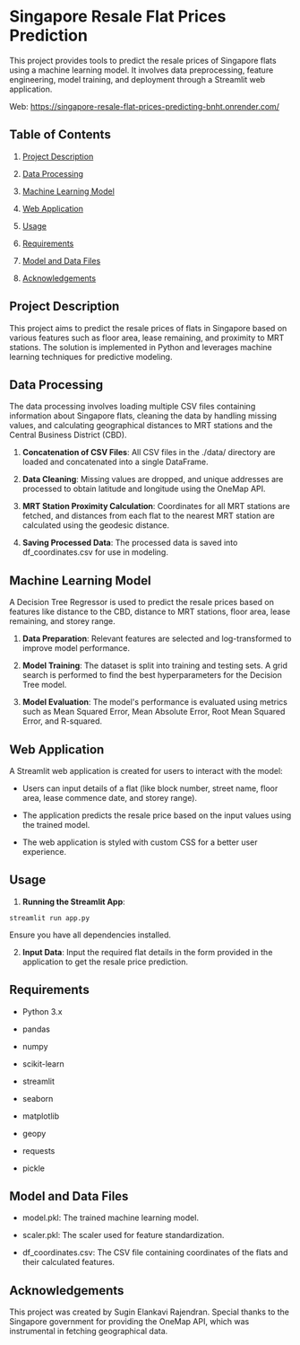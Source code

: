 Singapore Resale Flat Prices Prediction
=======================================

This project provides tools to predict the resale prices of Singapore flats using a machine learning model. It involves data preprocessing, feature engineering, model training, and deployment through a Streamlit web application.

Web: https://singapore-resale-flat-prices-predicting-bnht.onrender.com/

Table of Contents
-----------------

1.  [Project Description](#project-description)
    
2.  [Data Processing](#data-processing)
    
3.  [Machine Learning Model](#machine-learning-model)
    
4.  [Web Application](#web-application)
    
5.  [Usage](#usage)
    
6.  [Requirements](#requirements)
    
7.  [Model and Data Files](#model-and-data-files)
    
8.  [Acknowledgements](#acknowledgements)
    

Project Description
-------------------

This project aims to predict the resale prices of flats in Singapore based on various features such as floor area, lease remaining, and proximity to MRT stations. The solution is implemented in Python and leverages machine learning techniques for predictive modeling.

Data Processing
---------------

The data processing involves loading multiple CSV files containing information about Singapore flats, cleaning the data by handling missing values, and calculating geographical distances to MRT stations and the Central Business District (CBD).

1.  **Concatenation of CSV Files**: All CSV files in the ./data/ directory are loaded and concatenated into a single DataFrame.
    
2.  **Data Cleaning**: Missing values are dropped, and unique addresses are processed to obtain latitude and longitude using the OneMap API.
    
3.  **MRT Station Proximity Calculation**: Coordinates for all MRT stations are fetched, and distances from each flat to the nearest MRT station are calculated using the geodesic distance.
    
4.  **Saving Processed Data**: The processed data is saved into df\_coordinates.csv for use in modeling.
    

Machine Learning Model
----------------------

A Decision Tree Regressor is used to predict the resale prices based on features like distance to the CBD, distance to MRT stations, floor area, lease remaining, and storey range.

1.  **Data Preparation**: Relevant features are selected and log-transformed to improve model performance.
    
2.  **Model Training**: The dataset is split into training and testing sets. A grid search is performed to find the best hyperparameters for the Decision Tree model.
    
3.  **Model Evaluation**: The model's performance is evaluated using metrics such as Mean Squared Error, Mean Absolute Error, Root Mean Squared Error, and R-squared.
    

Web Application
---------------

A Streamlit web application is created for users to interact with the model:

*   Users can input details of a flat (like block number, street name, floor area, lease commence date, and storey range).
    
*   The application predicts the resale price based on the input values using the trained model.
    
*   The web application is styled with custom CSS for a better user experience.
    

Usage
-----

1.  **Running the Streamlit App**: 
```
streamlit run app.py
```
Ensure you have all dependencies installed.
    
2.  **Input Data**: Input the required flat details in the form provided in the application to get the resale price prediction.
    

Requirements
------------

*   Python 3.x
    
*   pandas
    
*   numpy
    
*   scikit-learn
    
*   streamlit
    
*   seaborn
    
*   matplotlib
    
*   geopy
    
*   requests
    
*   pickle
    

Model and Data Files
--------------------

*   model.pkl: The trained machine learning model.
    
*   scaler.pkl: The scaler used for feature standardization.
    
*   df\_coordinates.csv: The CSV file containing coordinates of the flats and their calculated features.
    

Acknowledgements
----------------

This project was created by Sugin Elankavi Rajendran. Special thanks to the Singapore government for providing the OneMap API, which was instrumental in fetching geographical data.